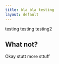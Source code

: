 ```yaml
---
title: bla bla testing
layout: default
---
```


testing testing testing2

## What not?

Okay stutt more sttuff
